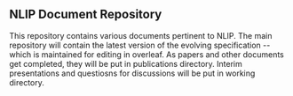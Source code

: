 ## NLIP Document Repository 

This repository contains various documents pertinent to NLIP. 
The main repository will contain the latest version of the evolving specification -- which is maintained for editing in overleaf. 
As papers and other documents get completed, they will be put in publications directory. 
Interim presentations and questiosns for discussions will be put in working directory. 
